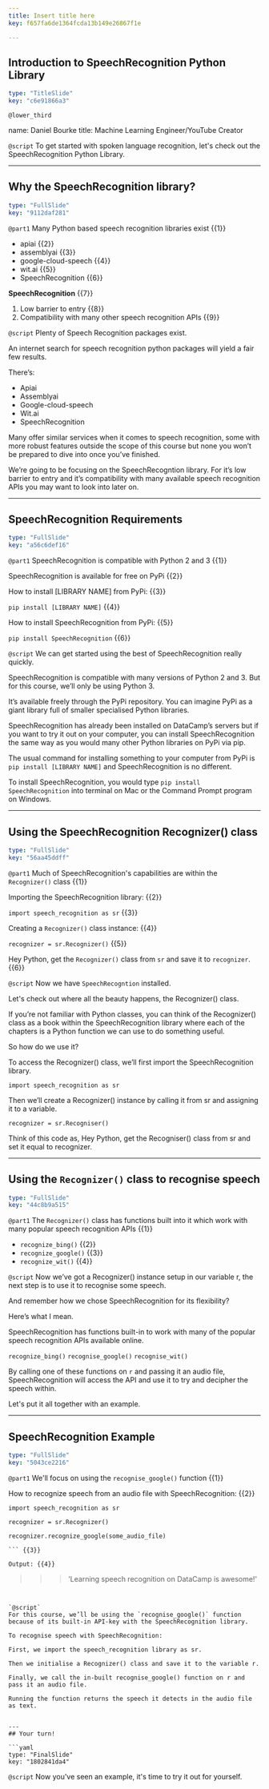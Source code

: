 ```yaml
---
title: Insert title here
key: f657fa6de1364fcda13b149e26867f1e

---
```

## Introduction to SpeechRecognition Python Library

```yaml
type: "TitleSlide"
key: "c6e91866a3"
```

`@lower_third`

name: Daniel Bourke
title: Machine Learning Engineer/YouTube Creator


`@script`
To get started with spoken language recognition, let's check out the SpeechRecognition Python Library.


---
## Why the SpeechRecognition library?

```yaml
type: "FullSlide"
key: "9112daf281"
```

`@part1`
Many Python based speech recognition libraries exist {{1}}

- apiai {{2}}
- assemblyai {{3}}
- google-cloud-speech {{4}}
- wit.ai {{5}}
- SpeechRecognition {{6}}

**SpeechRecognition** {{7}}

1. Low barrier to entry {{8}}
2. Compatibility with many other speech recognition APIs {{9}}


`@script`
Plenty of Speech Recognition packages exist.

An internet search for speech recognition python packages will yield a fair few results.

There’s:
* Apiai
* Assemblyai
* Google-cloud-speech
* Wit.ai
* SpeechRecognition

Many offer similar services when it comes to speech recognition, some with more robust features outside the scope of this course but none you won’t be prepared to dive into once you’ve finished.

We’re going to be focusing on the SpeechRecogntion library. For it’s low barrier to entry and it’s compatibility with many available speech recognition APIs you may want to look into later on.


---
## SpeechRecognition Requirements

```yaml
type: "FullSlide"
key: "a56c6def16"
```

`@part1`
SpeechRecognition is compatible with Python 2 and 3  {{1}}

SpeechRecognition is available for free on PyPi {{2}}

How to install [LIBRARY NAME] from PyPi: {{3}}

```pip install [LIBRARY NAME]``` {{4}}

How to install SpeechRecognition from PyPi: {{5}}

```pip install SpeechRecognition``` {{6}}


`@script`
We can get started using the best of SpeechRecognition really quickly.

SpeechRecognition is compatible with many versions of Python 2 and 3. But for this course, we’ll only be using Python 3.

It’s available freely through the PyPi repository. You can imagine PyPi as a giant library full of smaller specialised Python libraries.

SpeechRecognition has already been installed on DataCamp’s servers but if you want to try it out on your computer, you can install SpeechRecognition the same way as you would many other Python libraries on PyPi via pip.

The usual command for installing something to your computer from PyPi is `pip install [LIBRARY NAME]` and SpeechRecognition is no different.

To install SpeechRecognition, you would type `pip install SpeechRecognition` into terminal on Mac or the Command Prompt program on Windows.


---
## Using the SpeechRecognition Recognizer() class

```yaml
type: "FullSlide"
key: "56aa45ddff"
```

`@part1`
Much of SpeechRecognition's capabilities are within the ``Recognizer()`` class {{1}}

Importing the SpeechRecognition library: {{2}}

```import speech_recognition as sr``` {{3}}

Creating a ``Recognizer()`` class instance: {{4}}

```recognizer = sr.Recognizer()``` {{5}}

> 
Hey Python, get the ``Recognizer()`` class from ``sr`` and save it to ``recognizer``. {{6}}


`@script`
Now we have `SpeechRecogntion` installed. 

Let's check out where all the beauty happens, the Recognizer() class.

If you’re not familiar with Python classes, you can think of the Recognizer() class as a book within the SpeechRecognition library where each of the chapters is a Python function we can use to do something useful.

So how do we use it?

To access the Recognizer() class, we’ll first import the SpeechRecognition library.

`import speech_recognition as sr`

Then we’ll create a Recognizer() instance by calling it from sr and assigning it to a variable.

`recognizer = sr.Recogniser()`

Think of this code as, Hey Python, get the Recogniser() class from sr and set it equal to recognizer.


---
## Using the `Recognizer()` class to recognise speech

```yaml
type: "FullSlide"
key: "44c8b9a515"
```

`@part1`
The ``Recognizer()`` class has functions built into it which work with many popular speech recognition APIs {{1}}

- ``recognize_bing()`` {{2}}
- ``recognize_google()`` {{3}}
- ``recognize_wit()`` {{4}}


`@script`
Now we’ve got a Recognizer() instance setup in our variable r, the next step is to use it to recognise some speech.

And remember how we chose SpeechRecognition for its flexibility?

Here’s what I mean.

SpeechRecognition has functions built-in to work with many of the popular speech recognition APIs available online.

`recognize_bing()`
`recognise_google()`
`recognise_wit()`

By calling one of these functions on `r` and passing it an audio file, SpeechRecognition will access the API and use it to try and decipher the speech within.

Let's put it all together with an example.


---
## SpeechRecognition Example

```yaml
type: "FullSlide"
key: "5043ce2216"
```

`@part1`
We'll focus on using the `recognise_google()` function {{1}}

How to recognize speech from an audio file with SpeechRecognition: {{2}}

```
import speech_recognition as sr

recognizer = sr.Recognizer()

recognizer.recognize_google(some_audio_file)

``` {{3}}

Output: {{4}}

```
>>> 'Learning speech recognition on DataCamp is awesome!'
``` {{5}}


`@script`
For this course, we’ll be using the `recognise_google()` function because of its built-in API-key with the SpeechRecognition library.

To recognise speech with SpeechRecognition:

First, we import the speech_recognition library as sr.

Then we initialise a Recognizer() class and save it to the variable r.

Finally, we call the in-built recognise_google() function on r and pass it an audio file.

Running the function returns the speech it detects in the audio file as text.


---
## Your turn!

```yaml
type: "FinalSlide"
key: "1802841da4"
```

`@script`
Now you've seen an example, it's time to try it out for yourself.

